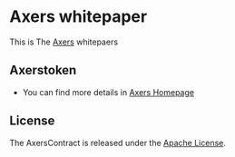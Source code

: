 
# Axers whitepaper

This is The [Axers](https//axers.org) whitepaers


## Axerstoken

- You can find more details in [Axers Homepage](https//axers.org)


## License

The AxersContract is released under the [Apache License](https://www.apache.org/licenses/LICENSE-2.0).
